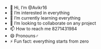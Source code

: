 - 👋 Hi, I’m @Avikr16
- 👀 I’m interested in everything 
- 🌱 I’m currently learning everything 
- 💞️ I’m looking to collaborate on any project 
- 📫 How to reach me 8271431984
- 😄 Pronouns♂️
- ⚡ Fun fact: everything starts from zero

<!---
Avikr16/Avikr16 is a ✨ special ✨ repository because its `README.md` (this file) appears on your GitHub profile.
You can click the Preview link to take a look at your changes.
--->
